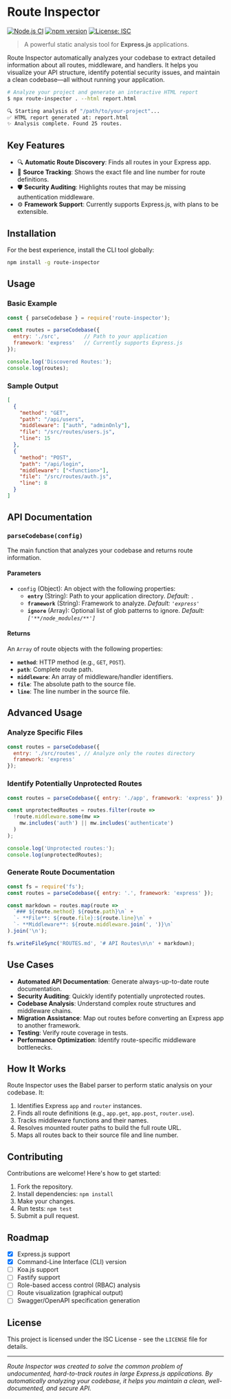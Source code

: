 # Route Inspector

[![Node.js CI](https://github.com/Piyush-Arora03/route-inspector/workflows/Node.js%20CI/badge.svg)](https://github.com/Piyush-Arora03/route-inspector/actions)
[![npm version](https://img.shields.io/npm/v/route-inspector.svg)](https://www.npmjs.com/package/route-inspector)
[![License: ISC](https://img.shields.io/badge/License-ISC-blue.svg)](https://opensource.org/licenses/ISC)

> A powerful static analysis tool for **Express.js** applications.

Route Inspector automatically analyzes your codebase to extract detailed information about all routes, middleware, and handlers. It helps you visualize your API structure, identify potential security issues, and maintain a clean codebase—all without running your application.

```bash
# Analyze your project and generate an interactive HTML report
$ npx route-inspector . --html report.html

🔍 Starting analysis of "/path/to/your-project"...
✅ HTML report generated at: report.html
✨ Analysis complete. Found 25 routes.
```

## Key Features

- 🔍 **Automatic Route Discovery**: Finds all routes in your Express app.
- 📍 **Source Tracking**: Shows the exact file and line number for route definitions.
- 🛡️ **Security Auditing**: Highlights routes that may be missing authentication middleware.
- ⚙️ **Framework Support**: Currently supports Express.js, with plans to be extensible.

## Installation

For the best experience, install the CLI tool globally:

```bash
npm install -g route-inspector
```

## Usage

### Basic Example

```javascript
const { parseCodebase } = require('route-inspector');

const routes = parseCodebase({
  entry: './src',        // Path to your application
  framework: 'express'   // Currently supports Express.js
});

console.log('Discovered Routes:');
console.log(routes);
```

### Sample Output

```json
[
  {
    "method": "GET",
    "path": "/api/users",
    "middleware": ["auth", "adminOnly"],
    "file": "/src/routes/users.js",
    "line": 15
  },
  {
    "method": "POST",
    "path": "/api/login",
    "middleware": ["<function>"],
    "file": "/src/routes/auth.js",
    "line": 8
  }
]
```

## API Documentation

### `parseCodebase(config)`

The main function that analyzes your codebase and returns route information.

#### Parameters

*   `config` (Object): An object with the following properties:
    *   **`entry`** (String): Path to your application directory. *Default: `.`*
    *   **`framework`** (String): Framework to analyze. *Default: `'express'`*
    *   **`ignore`** (Array): Optional list of glob patterns to ignore. *Default: `['**/node_modules/**']`*

#### Returns

An `Array` of route objects with the following properties:

*   **`method`**: HTTP method (e.g., `GET`, `POST`).
*   **`path`**: Complete route path.
*   **`middleware`**: An array of middleware/handler identifiers.
*   **`file`**: The absolute path to the source file.
*   **`line`**: The line number in the source file.

## Advanced Usage

### Analyze Specific Files

```javascript
const routes = parseCodebase({
  entry: './src/routes', // Analyze only the routes directory
  framework: 'express'
});
```

### Identify Potentially Unprotected Routes

```javascript
const routes = parseCodebase({ entry: './app', framework: 'express' });

const unprotectedRoutes = routes.filter(route => 
  !route.middleware.some(mw => 
    mw.includes('auth') || mw.includes('authenticate')
  )
);

console.log('Unprotected routes:');
console.log(unprotectedRoutes);
```

### Generate Route Documentation

```javascript
const fs = require('fs');
const routes = parseCodebase({ entry: '.', framework: 'express' });

const markdown = routes.map(route => 
  `### ${route.method} ${route.path}\n` +
  `- **File**: ${route.file}:${route.line}\n` +
  `- **Middleware**: ${route.middleware.join(', ')}\n`
).join('\n');

fs.writeFileSync('ROUTES.md', '# API Routes\n\n' + markdown);
```

## Use Cases

*   **Automated API Documentation**: Generate always-up-to-date route documentation.
*   **Security Auditing**: Quickly identify potentially unprotected routes.
*   **Codebase Analysis**: Understand complex route structures and middleware chains.
*   **Migration Assistance**: Map out routes before converting an Express app to another framework.
*   **Testing**: Verify route coverage in tests.
*   **Performance Optimization**: Identify route-specific middleware bottlenecks.

## How It Works

Route Inspector uses the Babel parser to perform static analysis on your codebase. It:

1.  Identifies Express `app` and `router` instances.
2.  Finds all route definitions (e.g., `app.get`, `app.post`, `router.use`).
3.  Tracks middleware functions and their names.
4.  Resolves mounted router paths to build the full route URL.
5.  Maps all routes back to their source file and line number.

## Contributing

Contributions are welcome! Here's how to get started:

1.  Fork the repository.
2.  Install dependencies: `npm install`
3.  Make your changes.
4.  Run tests: `npm test`
5.  Submit a pull request.

## Roadmap

- [x] Express.js support
- [x] Command-Line Interface (CLI) version
- [ ] Koa.js support
- [ ] Fastify support
- [ ] Role-based access control (RBAC) analysis
- [ ] Route visualization (graphical output)
- [ ] Swagger/OpenAPI specification generation

## License

This project is licensed under the ISC License - see the `LICENSE` file for details.

---

*Route Inspector was created to solve the common problem of undocumented, hard-to-track routes in large Express.js applications. By automatically analyzing your codebase, it helps you maintain a clean, well-documented, and secure API.*